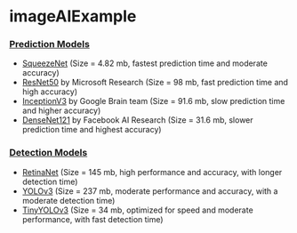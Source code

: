 # imageAIExample

### [Prediction Models](https://github.com/OlafenwaMoses/ImageAI/tree/master/imageai/Prediction)
- [SqueezeNet](https://github.com/OlafenwaMoses/ImageAI/releases/download/1.0/squeezenet_weights_tf_dim_ordering_tf_kernels.h5) (Size = 4.82 mb, fastest prediction time and moderate accuracy) 
- [ResNet50](https://github.com/OlafenwaMoses/ImageAI/releases/download/1.0/resnet50_weights_tf_dim_ordering_tf_kernels.h5) by Microsoft Research (Size = 98 mb, fast prediction time and high accuracy) 
- [InceptionV3](https://github.com/OlafenwaMoses/ImageAI/releases/download/1.0/inception_v3_weights_tf_dim_ordering_tf_kernels.h5) by Google Brain team (Size = 91.6 mb, slow prediction time and higher accuracy) 
- [DenseNet121](https://github.com/OlafenwaMoses/ImageAI/releases/download/1.0/DenseNet-BC-121-32.h5) by Facebook AI Research (Size = 31.6 mb, slower prediction time and highest accuracy)  

### [Detection Models](https://github.com/OlafenwaMoses/ImageAI/blob/master/imageai/Detection/VIDEO.md)
- [RetinaNet](https://github.com/OlafenwaMoses/ImageAI/releases/download/1.0/resnet50_coco_best_v2.0.1.h5) (Size = 145 mb, high performance and accuracy, with longer detection time) 
- [YOLOv3](https://github.com/OlafenwaMoses/ImageAI/releases/download/1.0/yolo.h5) (Size = 237 mb, moderate performance and accuracy, with a moderate detection time) 
- [TinyYOLOv3](https://github.com/OlafenwaMoses/ImageAI/releases/download/1.0/yolo-tiny.h5) (Size = 34 mb, optimized for speed and moderate performance, with fast detection time) 